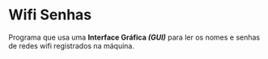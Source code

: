 # Wifi Senhas
 Programa que usa uma **Interface Gráfica _(GUI)_** para ler os nomes e senhas de redes wifi registrados na máquina.
